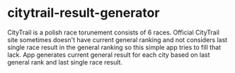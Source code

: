 # citytrail-result-generator

CityTrail is a polish race torunement consists of 6 races.
Official CityTrail site sometimes doesn't have current general ranking and not considers last single race result in the general ranking so this simple app tries to fill that lack. 
App generates current general result for each city based on last general rank and last single race result.
